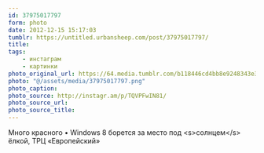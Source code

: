 ```yaml
---
id: 37975017797
form: photo
date: 2012-12-15 15:17:03
tumblr: https://untitled.urbansheep.com/post/37975017797/
title:
tags:
    - инстаграм
    - картинки
photo_original_url: https://64.media.tumblr.com/b118446cd4bb8e9248343e35f7127b9e/tumblr_mf2kohYBzs1qz4wzio1_r1_640.png
photo: "@/assets/media/37975017797.png"
photo_caption:
photo_source: http://instagr.am/p/TQVPFwIN81/
photo_source_url:
photo_source_title:
---
```


<p>Много красного • Windows 8 борется за место под &lt;s&gt;солнцем&lt;/s&gt; ёлкой, ТРЦ «Европейский»</p>
